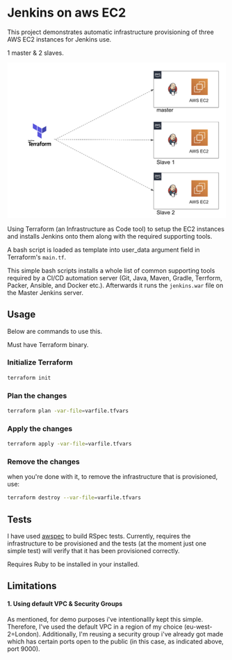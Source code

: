 # Jenkins on aws EC2

This project demonstrates automatic infrastructure provisioning of three AWS EC2 instances for Jenkins use.

1 master & 2 slaves. 

![diagram](etc/terraform-jenkins-aws-ec2.png)

Using Terraform (an Infrastructure as Code tool) to setup the EC2 instances and installs Jenkins onto them along with the required supporting tools. 

A bash script is loaded as template into user_data argument field in Terraform's `main.tf`.

This simple bash scripts installs a whole list of common supporting tools required by a CI/CD automation server (Git, Java, Maven, Gradle, Terrform, Packer, Ansible, and Docker etc.). Afterwards it runs the `jenkins.war` file on the Master Jenkins server.

## Usage

Below are commands to use this. 

Must have Terraform binary.

### Initialize Terraform

```bash
terraform init
```

### Plan the changes

```bash
terraform plan -var-file=varfile.tfvars
```

### Apply the changes
 
 ```bash
 terraform apply -var-file=varfile.tfvars
 ```

### Remove the changes

when you're done with it, to remove the infrastructure that is provisioned, use:

```bash
terraform destroy --var-file=varfile.tfvars
```

## Tests

I have used [awspec](https://github.com/k1LoW/awspec) to build RSpec tests. Currently, requires the infrastructure to be provisioned and the tests (at the moment just one simple test) will verify that it has been provisioned correctly.

Requires Ruby to be installed in your installed.

## Limitations

#### 1. Using default VPC & Security Groups

As mentioned, for demo purposes i've intentionallly kept this simple. Therefore, I've used the default VPC in a region of my choice (eu-west-2=London). Additionally, I'm reusing a security group i've already got made which has certain ports open to the public (in this case, as indicated above, port 9000).


